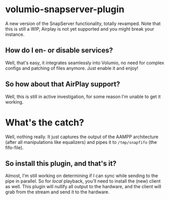 # volumio-snapserver-plugin
A new version of the SnapServer functionality, totally revamped.
Note that this is still a WIP, Airplay is not yet supported and you might break your instance.

## How do I en- or disable services?
Well, that's easy, it integrates seamlessly into Volumio, no need for complex configs and patching of files anymore. Just enable it and enjoy!

## So how about that AirPlay support?
Well, this is still in active investigation, for some reason I'm unable to get it working.

# What's the catch?
Well, nothing really. It just captures the output of the AAMPP architecture (after all manipulations like equalizers) and pipes it to `/tmp/snapfifo` (the fifo-file).

## So install this plugin, and that's it?
Almost, I'm still working on determining if I can sync while sending to the pipe in parallel. So for _local_ playback, you'll need to install the (new) client as well. This plugin will nullify all output to the hardware, and the client will grab from the stream and send it to the hardware.